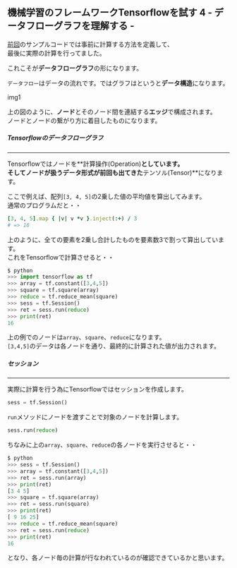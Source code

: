 ## 機械学習のフレームワークTensorflowを試す 4 - データフローグラフを理解する -

[前回](http://developabout0309.blogspot.jp/2016/05/tensorflow3.html)のサンプルコードでは事前に計算する方法を定義して、<br>
最後に実際の計算を行ってました。

これこそが**データフローグラフ**の形になります。

`データフロー`はデータの流れです。ではグラフはというと**データ構造**になります。<br>

img1

上の図のように、**ノード**とそのノード間を連結する**エッジ**で構成されます。<br>
ノードとノードの繋がり方に着目したものになります。

##### Tensorflowのデータフローグラフ
****

Tensorflowではノードを**計算操作(Operation)**としています。<br>
そしてノードが扱うデータ形式が前回も出てきた**テンソル(Tensor)**になります。

ここで例えば、配列`[3, 4, 5]`の2乗した値の平均値を算出してみます。<br>
通常のプログラムだと・・
```ruby
[3, 4, 5].map { |v| v *v }.inject(:+) / 3
# => 16
```
上のように、全ての要素を2乗し合計したものを要素数3で割って算出しています。<br>
これをTensorflowで計算させると・・

```python
$ python
>>> import tensorflow as tf
>>> array = tf.constant([3,4,5])
>>> square = tf.square(array)
>>> reduce = tf.reduce_mean(square)
>>> sess = tf.Session()
>>> ret = sess.run(reduce)
>>> print(ret)
16
```

上の例でのノードは`array`、`square`、`reduce`になります。<br>
`[3,4,5]`のデータは各ノードを通り、最終的に計算された値が出力されます。

##### セッション
****

実際に計算を行う為にTensorflowではセッションを作成します。<br>
```python
sess = tf.Session()
```
`run`メソッドにノードを渡すことで対象のノードを計算します。
```python
sess.run(reduce)
```

ちなみに上の`array`、`square`、`reduce`の各ノードを実行させると・・
```python
$ python
>>> sess = tf.Session()
>>> array = tf.constant([3,4,5])
>>> ret = sess.run(array)
>>> print(ret)
[3 4 5]
>>> square = tf.square(array)
>>> ret = sess.run(square)
>>> print(ret)
[ 9 16 25]
>>> reduce = tf.reduce_mean(square)
>>> ret = sess.run(reduce)
>>> print(ret)
16
```
となり、各ノード毎の計算が行なわれているのが確認できているかと思います。

